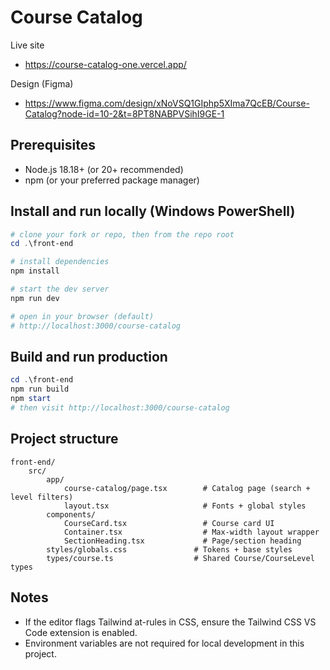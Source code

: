 # Course Catalog

Live site

- https://course-catalog-one.vercel.app/

Design (Figma)

- https://www.figma.com/design/xNoVSQ1GIphp5XIma7QcEB/Course-Catalog?node-id=10-2&t=8PT8NABPVSihI9GE-1

## Prerequisites

- Node.js 18.18+ (or 20+ recommended)
- npm (or your preferred package manager)

## Install and run locally (Windows PowerShell)

```powershell
# clone your fork or repo, then from the repo root
cd .\front-end

# install dependencies
npm install

# start the dev server
npm run dev

# open in your browser (default)
# http://localhost:3000/course-catalog
```

## Build and run production

```powershell
cd .\front-end
npm run build
npm start
# then visit http://localhost:3000/course-catalog
```

## Project structure

```
front-end/
	src/
		app/
			course-catalog/page.tsx        # Catalog page (search + level filters)
			layout.tsx                     # Fonts + global styles
		components/
			CourseCard.tsx                 # Course card UI
			Container.tsx                  # Max-width layout wrapper
			SectionHeading.tsx             # Page/section heading
		styles/globals.css               # Tokens + base styles
		types/course.ts                  # Shared Course/CourseLevel types
```

## Notes

- If the editor flags Tailwind at-rules in CSS, ensure the Tailwind CSS VS Code extension is enabled.
- Environment variables are not required for local development in this project.
